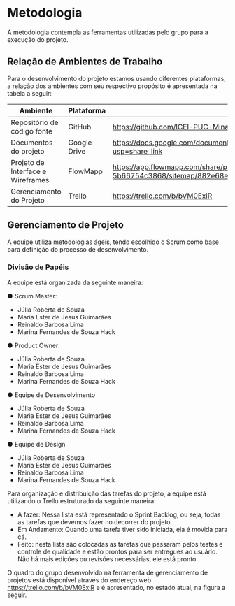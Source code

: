 
# Metodologia


A metodologia contempla as ferramentas utilizadas pelo grupo para a execução do projeto.


## Relação de Ambientes de Trabalho


Para o desenvolvimento do projeto estamos usando diferentes plataformas, a relação dos ambientes com seu respectivo propósito é apresentada na tabela a seguir:


| Ambiente | Plataforma | Link de Acesso |
| -------- | ---------- | -------------- |
| Repositório de código fonte| GitHub | https://github.com/ICEI-PUC-Minas-PMV-ADS/pmv-ads-2023-1-e1-proj-web-t7-pcp |
| Documentos do projeto | Google Drive | https://docs.google.com/document/d/1UV3LWvjjuOrYaonHWFqyTTxGvGQ0QJWDOwIZMUXxMjs/edit?usp=share_link |
| Projeto de Interface e Wireframes | FlowMapp | https://app.flowmapp.com/share/projects/cc6a2033-72ce-461d-ad9f-5b66754c3868/sitemap/882e68ec-cba2-4ce0-801d-584f545b1631 |
| Gerenciamento do Projeto | Trello | https://trello.com/b/bVM0ExiR |


## Gerenciamento de Projeto


 A equipe utiliza metodologias ágeis, tendo escolhido o Scrum como base para definição do processo de desenvolvimento.


### Divisão de Papéis


A equipe está organizada da seguinte maneira:


● Scrum Master:

- Júlia Roberta de Souza
- Maria Ester de Jesus Guimarães
- Reinaldo Barbosa Lima
- Marina Fernandes de Souza Hack

● Product Owner:

- Júlia Roberta de Souza
- Maria Ester de Jesus Guimarães
- Reinaldo Barbosa Lima
- Marina Fernandes de Souza Hack

● Equipe de Desenvolvimento

- Júlia Roberta de Souza
- Maria Ester de Jesus Guimarães
- Reinaldo Barbosa Lima
- Marina Fernandes de Souza Hack

● Equipe de Design

- Júlia Roberta de Souza
- Maria Ester de Jesus Guimarães
- Reinaldo Barbosa Lima
- Marina Fernandes de Souza Hack


Para organização e distribuição das tarefas do projeto, a equipe está utilizando o Trello estruturado da seguinte maneira:
 

- A fazer: Nessa lista está representado o Sprint Backlog, ou seja, todas as tarefas que devemos fazer no decorrer do projeto. 
- Em Andamento: Quando uma tarefa tiver sido iniciada, ela é movida para cá.
- Feito: nesta lista são colocadas as tarefas que passaram pelos testes e controle de qualidade e estão prontos para ser entregues ao usuário. Não há mais edições ou revisões necessárias, ele está pronto.


O quadro do grupo desenvolvido na ferramenta de gerenciamento de projetos está disponível através do endereço web https://trello.com/b/bVM0ExiR e é apresentado, no estado atual, na figura a seguir.

